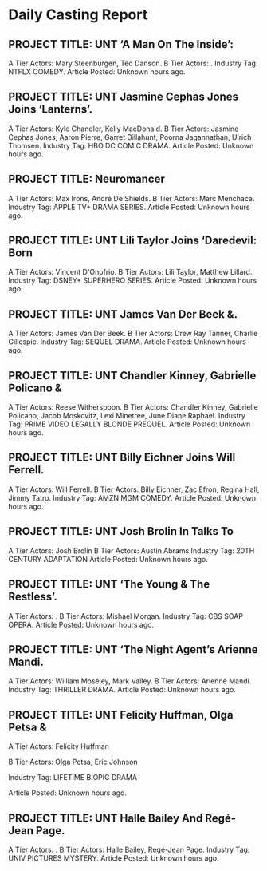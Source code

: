 # Daily Casting Report

## PROJECT TITLE: UNT ‘A Man On The Inside’:
A Tier Actors: Mary Steenburgen, Ted Danson.
B Tier Actors: .
Industry Tag: NTFLX COMEDY.
Article Posted: Unknown hours ago.

## PROJECT TITLE: UNT Jasmine Cephas Jones Joins ‘Lanterns’.
A Tier Actors: Kyle Chandler, Kelly MacDonald.
B Tier Actors: Jasmine Cephas Jones, Aaron Pierre, Garret Dillahunt, Poorna Jagannathan, Ulrich Thomsen.
Industry Tag: HBO DC COMIC DRAMA.
Article Posted: Unknown hours ago.

## PROJECT TITLE: Neuromancer
A Tier Actors: Max Irons, André De Shields.
B Tier Actors: Marc Menchaca.
Industry Tag: APPLE TV+ DRAMA SERIES.
Article Posted: Unknown hours ago.

## PROJECT TITLE: UNT Lili Taylor Joins ‘Daredevil: Born
A Tier Actors: Vincent D'Onofrio.
B Tier Actors: Lili Taylor, Matthew Lillard.
Industry Tag: DSNEY+ SUPERHERO SERIES.
Article Posted: Unknown hours ago.

## PROJECT TITLE: UNT James Van Der Beek &.
A Tier Actors: James Van Der Beek.
B Tier Actors: Drew Ray Tanner, Charlie Gillespie.
Industry Tag: SEQUEL DRAMA.
Article Posted: Unknown hours ago.

## PROJECT TITLE: UNT Chandler Kinney, Gabrielle Policano &
A Tier Actors: Reese Witherspoon.
B Tier Actors: Chandler Kinney, Gabrielle Policano, Jacob Moskovitz, Lexi Minetree, June Diane Raphael.
Industry Tag: PRIME VIDEO LEGALLY BLONDE PREQUEL.
Article Posted: Unknown hours ago.

## PROJECT TITLE: UNT Billy Eichner Joins Will Ferrell.
A Tier Actors: Will Ferrell.
B Tier Actors: Billy Eichner, Zac Efron, Regina Hall, Jimmy Tatro.
Industry Tag: AMZN MGM COMEDY.
Article Posted: Unknown hours ago.

## PROJECT TITLE: UNT Josh Brolin In Talks To
A Tier Actors: Josh Brolin
B Tier Actors: Austin Abrams
Industry Tag: 20TH CENTURY ADAPTATION
Article Posted: Unknown hours ago.

## PROJECT TITLE: UNT ‘The Young & The Restless’.
A Tier Actors: .
B Tier Actors: Mishael Morgan.
Industry Tag: CBS SOAP OPERA.
Article Posted: Unknown hours ago.

## PROJECT TITLE: UNT ‘The Night Agent’s Arienne Mandi.
A Tier Actors: William Moseley, Mark Valley.
B Tier Actors: Arienne Mandi.
Industry Tag: THRILLER DRAMA.
Article Posted: Unknown hours ago.

## PROJECT TITLE: UNT Felicity Huffman, Olga Petsa &

A Tier Actors: Felicity Huffman

B Tier Actors: Olga Petsa, Eric Johnson

Industry Tag: LIFETIME BIOPIC DRAMA

Article Posted: Unknown hours ago.

## PROJECT TITLE: UNT Halle Bailey And Regé-Jean Page.
A Tier Actors: .
B Tier Actors: Halle Bailey, Regé-Jean Page.
Industry Tag: UNIV PICTURES MYSTERY.
Article Posted: Unknown hours ago.

